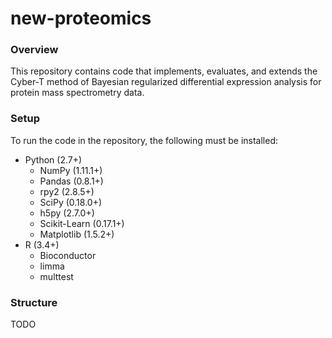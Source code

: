 # new-proteomics

### Overview

This repository contains code that implements, evaluates, and extends the Cyber-T method of Bayesian regularized differential expression analysis for protein mass spectrometry data.

### Setup

To run the code in the repository, the following must be installed:

* Python (2.7+)
    * NumPy (1.11.1+)
    * Pandas (0.8.1+)
    * rpy2 (2.8.5+)
    * SciPy (0.18.0+)
    * h5py (2.7.0+)
    * Scikit-Learn (0.17.1+)
    * Matplotlib (1.5.2+)
* R (3.4+)
    * Bioconductor
    * limma
    * multtest

### Structure

TODO
